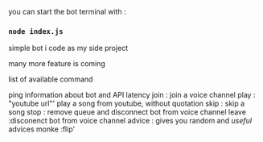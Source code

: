 you can start the bot terminal with :

### `node index.js`

simple bot i code as my side project

many more feature is coming

list of available command 

ping information about bot and API latency
join   : join a voice channel
play   : "youtube url"' play a song from youtube, without quotation
skip   : skip a song
stop   : remove queue and disconnect bot from voice channel
leave  :disconenct bot from voice channel
advice : gives you random and *useful* advices
monke  :flip'